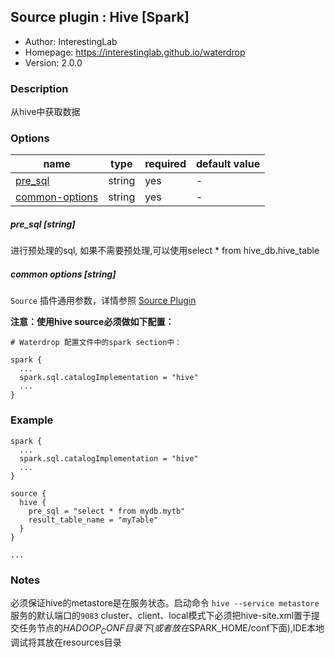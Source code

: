 ## Source plugin : Hive [Spark]

* Author: InterestingLab
* Homepage: https://interestinglab.github.io/waterdrop
* Version: 2.0.0

### Description

从hive中获取数据

### Options

| name | type | required | default value |
| --- | --- | --- | --- |
| [pre_sql](#pre_sql-string) | string | yes | - |
| [common-options](#common-options-string)| string | yes | - |


##### pre_sql [string]

进行预处理的sql, 如果不需要预处理,可以使用select * from hive_db.hive_table

##### common options [string]

`Source` 插件通用参数，详情参照 [Source Plugin](/zh-cn/v2/spark/configuration/source-plugins/)


**注意：使用hive source必须做如下配置：**

```
# Waterdrop 配置文件中的spark section中：

spark {
  ...
  spark.sql.catalogImplementation = "hive"
  ...
}

```


### Example

```
spark {
  ...
  spark.sql.catalogImplementation = "hive"
  ...
}

source {
  hive {
    pre_sql = "select * from mydb.mytb"
    result_table_name = "myTable"
  }
}

...
```

### Notes
必须保证hive的metastore是在服务状态。启动命令 `hive --service metastore` 服务的默认端口的`9083`
cluster、client、local模式下必须把hive-site.xml置于提交任务节点的$HADOOP_CONF目录下(或者放在$SPARK_HOME/conf下面),IDE本地调试将其放在resources目录

